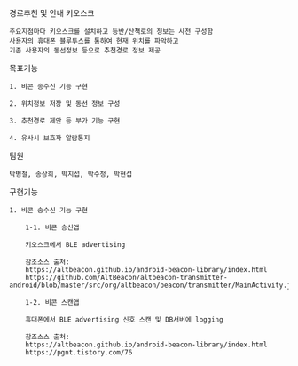 경로추천 및 안내 키오스크

    주요지점마다 키오스크를 설치하고 등반/산책로의 정보는 사전 구성함
    사용자의 휴대폰 블루투스를 통하여 현재 위치를 파악하고
    기존 사용자의 동선정보 등으로 추천경로 정보 제공

목표기능

    1. 비콘 송수신 기능 구현
	
    2. 위치정보 저장 및 동선 정보 구성
	
    3. 추천경로 제안 등 부가 기능 구현
	
    4. 유사시 보호자 알람통지

팀원

	박병철, 송상희, 박지섭, 박수정, 박현섭


구현기능

	1. 비콘 송수신 기능 구현

		1-1. 비콘 송신앱

		키오스크에서 BLE advertising

		참조소스 출처:
		https://altbeacon.github.io/android-beacon-library/index.html
		https://github.com/AltBeacon/altbeacon-transmitter-android/blob/master/src/org/altbeacon/beacon/transmitter/MainActivity.java

		1-2. 비콘 스캔앱

		휴대폰에서 BLE advertising 신호 스캔 및 DB서버에 logging

		참조소스 출처:
		https://altbeacon.github.io/android-beacon-library/index.html
		https://pgnt.tistory.com/76
		

		

